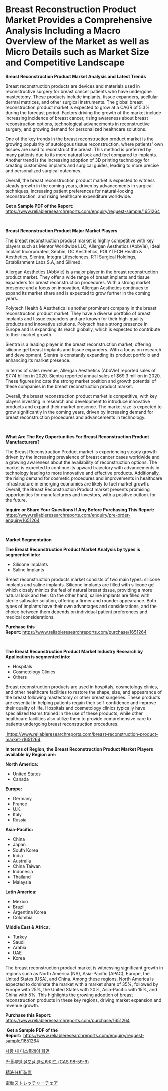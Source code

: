 <p><h1>Breast Reconstruction Product Market Provides a Comprehensive Analysis Including a Macro Overview of the Market as well as Micro Details such as Market Size and Competitive Landscape</h1></p><p><strong>Breast Reconstruction Product Market Analysis and Latest Trends</strong></p>
<p><p>Breast reconstruction products are devices and materials used in reconstructive surgery for breast cancer patients who have undergone mastectomy. These products include implants, tissue expanders, acellular dermal matrices, and other surgical instruments. The global breast reconstruction product market is expected to grow at a CAGR of 5.3% during the forecast period. Factors driving the growth of the market include increasing incidence of breast cancer, rising awareness about breast reconstruction options, technological advancements in reconstructive surgery, and growing demand for personalized healthcare solutions.</p><p>One of the key trends in the breast reconstruction product market is the growing popularity of autologous tissue reconstruction, where patients' own tissues are used to reconstruct the breast. This method is preferred by many patients due to its more natural look and feel compared to implants. Another trend is the increasing adoption of 3D printing technology for creating customized implants and surgical guides, leading to more precise and personalized surgical outcomes.</p><p>Overall, the breast reconstruction product market is expected to witness steady growth in the coming years, driven by advancements in surgical techniques, increasing patient preferences for natural-looking reconstruction, and rising healthcare expenditure worldwide.</p></p>
<p><strong>Get a Sample PDF of the Report:&nbsp;</strong> <a href="https://www.reliableresearchreports.com/enquiry/request-sample/1651264">https://www.reliableresearchreports.com/enquiry/request-sample/1651264</a></p>
<p>&nbsp;</p>
<p><strong>Breast Reconstruction Product Major Market Players</strong></p>
<p><p>The breast reconstruction product market is highly competitive with key players such as Mentor Worldwide LLC, Allergan Aesthetics (AbbVie), Ideal Implant Incorporated, Sebbin, GC Aesthetics, POLYTECH Health & Aesthetics, Sientra, Integra Lifesciences, RTI Surgical Holdings, Establishment Labs S.A, and Silimed. </p><p>Allergan Aesthetics (AbbVie) is a major player in the breast reconstruction product market. They offer a wide range of breast implants and tissue expanders for breast reconstruction procedures. With a strong market presence and a focus on innovation, Allergan Aesthetics continues to expand its market share and is expected to grow further in the coming years.</p><p>Polytech Health & Aesthetics is another prominent company in the breast reconstruction product market. They have a diverse portfolio of breast implants and tissue expanders and are known for their high-quality products and innovative solutions. Polytech has a strong presence in Europe and is expanding its reach globally, which is expected to contribute to their market growth.</p><p>Sientra is a leading player in the breast reconstruction market, offering silicone gel breast implants and tissue expanders. With a focus on research and development, Sientra is constantly expanding its product portfolio and enhancing its market presence. </p><p>In terms of sales revenue, Allergan Aesthetics (AbbVie) reported sales of $7.74 billion in 2020. Sientra reported annual sales of $69.3 million in 2020. These figures indicate the strong market position and growth potential of these companies in the breast reconstruction product market. </p><p>Overall, the breast reconstruction product market is competitive, with key players investing in research and development to introduce innovative products and expand their market presence. The market size is expected to grow significantly in the coming years, driven by increasing demand for breast reconstruction procedures and advancements in technology.</p></p>
<p>&nbsp;</p>
<p><strong>What Are The Key Opportunities For Breast Reconstruction Product Manufacturers?</strong></p>
<p><p>The Breast Reconstruction Product market is experiencing steady growth driven by the increasing prevalence of breast cancer cases worldwide and a growing awareness about the availability of reconstruction options. The market is expected to continue its upward trajectory with advancements in technology leading to more innovative and effective products. Additionally, the rising demand for cosmetic procedures and improvements in healthcare infrastructure in emerging economies are likely to fuel market growth. Overall, the Breast Reconstruction Product market presents promising opportunities for manufacturers and investors, with a positive outlook for the future.</p></p>
<p><strong>Inquire or Share Your Questions If Any Before Purchasing This Report:</strong> <a href="https://www.reliableresearchreports.com/enquiry/pre-order-enquiry/1651264">https://www.reliableresearchreports.com/enquiry/pre-order-enquiry/1651264</a></p>
<p>&nbsp;</p>
<p><strong>Market Segmentation</strong></p>
<p><strong>The Breast Reconstruction Product Market Analysis by types is segmented into:</strong></p>
<p><ul><li>Silicone Implants</li><li>Saline Implants</li></ul></p>
<p><p>Breast reconstruction products market consists of two main types: silicone implants and saline implants. Silicone implants are filled with silicone gel which closely mimics the feel of natural breast tissue, providing a more natural look and feel. On the other hand, saline implants are filled with sterile saltwater solution, offering a firmer and rounder appearance. Both types of implants have their own advantages and considerations, and the choice between them depends on individual patient preferences and medical considerations.</p></p>
<p><strong>Purchase this Report:&nbsp;</strong><a href="https://www.reliableresearchreports.com/purchase/1651264">https://www.reliableresearchreports.com/purchase/1651264</a></p>
<p>&nbsp;</p>
<p><strong>The Breast Reconstruction Product Market Industry Research by Application is segmented into:</strong></p>
<p><ul><li>Hospitals</li><li>Cosmetology Clinics</li><li>Others</li></ul></p>
<p><p>Breast reconstruction products are used in hospitals, cosmetology clinics, and other healthcare facilities to restore the shape, size, and appearance of the breast following mastectomy or other breast surgeries. These products are essential in helping patients regain their self-confidence and improve their quality of life. Hospitals and cosmetology clinics typically have specialized teams trained in the use of these products, while other healthcare facilities also utilize them to provide comprehensive care to patients undergoing breast reconstruction procedures.</p></p>
<p><a href="https://www.reliableresearchreports.com/breast-reconstruction-product-market-r1651264">&nbsp;https://www.reliableresearchreports.com/breast-reconstruction-product-market-r1651264</a></p>
<p><strong>In terms of Region, the Breast Reconstruction Product Market Players available by Region are:</strong></p>
<p>
    <p> <strong> North America: </strong>
        <ul>
            <li>United States</li>
            <li>Canada</li>
        </ul>
        </p> 
    <p> <strong> Europe: </strong>
        <ul>
            <li>Germany</li>
            <li>France</li>
            <li>U.K.</li>
            <li>Italy</li>
            <li>Russia</li>
        </ul>
        </p> 
    <p> <strong> Asia-Pacific: </strong>
        <ul>
            <li>China</li>
            <li>Japan</li>
            <li>South Korea</li>
            <li>India</li>
            <li>Australia</li>
            <li>China Taiwan</li>
            <li>Indonesia</li>
            <li>Thailand</li>
            <li>Malaysia</li>
        </ul>
        </p> 
    <p> <strong> Latin America: </strong>
        <ul>
            <li>Mexico</li>
            <li>Brazil</li>
            <li>Argentina Korea</li>
            <li>Colombia</li>
        </ul>
        </p> 
    <p> <strong> Middle East & Africa: </strong>
        <ul>
            <li>Turkey</li>
            <li>Saudi</li>
            <li>Arabia</li>
            <li>UAE</li>
            <li>Korea</li>
        </ul>
    </p>
    </p>
<p><p>The breast reconstruction product market is witnessing significant growth in regions such as North America (NA), Asia-Pacific (APAC), Europe, the United States (USA), and China. Among these regions, North America is expected to dominate the market with a market share of 35%, followed by Europe with 25%, the United States with 20%, Asia-Pacific with 15%, and China with 5%. This highlights the growing adoption of breast reconstruction products in these key regions, driving market expansion and revenue growth.</p></p>
<p><strong>Purchase this Report: </strong><a href="https://www.reliableresearchreports.com/purchase/1651264">https://www.reliableresearchreports.com/purchase/1651264</a></p>
<p>&nbsp;<strong>Get a Sample PDF of the Report:&nbsp;&nbsp;</strong><a href="https://www.reliableresearchreports.com/enquiry/request-sample/1651264">https://www.reliableresearchreports.com/enquiry/request-sample/1651264</a></p>
<p><strong></strong></p>
<p><p><a href="https://medium.com/@alexemumu2022/%EC%9E%90%EB%8F%99%EC%B0%A8-%EB%82%B4-%EB%94%94%EC%8A%A4%ED%94%8C%EB%A0%88%EC%9D%B4-%ED%99%94%EB%A9%B4-%EC%8B%9C%EC%9E%A5-%EC%8B%9C%EC%9E%A5-cagr-%EC%8B%9C%EC%9E%A5-%EB%8F%99%ED%96%A5-%EB%B0%8F-%EC%84%B1%EC%9E%A5-%EC%A0%84%EB%9E%B5%EC%97%90-%EB%8C%80%ED%95%9C-%ED%86%B5%EC%B0%B0%EB%A0%A5-50b402eac406">차량 내 디스플레이 화면</a></p><p><a href="https://medium.com/@koleledner/p-%ED%86%A8%EB%A3%A8%EC%97%94-%EC%88%A0%ED%8F%B0%EC%97%98-%ED%81%B4%EB%A1%9C%EB%9D%BC%EC%9D%B4%EB%93%9C-cas-98-59-9-%EC%8B%9C%EC%9E%A5-%EB%B6%84%EC%84%9D-cagr-%EC%8B%9C%EC%9E%A5-%EB%B6%84%ED%95%A0-%EB%B0%8F-%EA%B8%80%EB%A1%9C%EB%B2%8C-%EC%82%B0%EC%97%85-%EA%B0%9C%EC%9A%94-164092c2952f">P-톨루엔 설포닐 클로라이드 (CAS 98-59-9)</a></p><p><a href="https://medium.com/@nicosmitham2023/%E7%B2%BE%E5%AD%90%E5%88%86%E6%9E%90%E5%99%A8%E5%B8%82%E5%A0%B4%E3%83%AC%E3%83%9D%E3%83%BC%E3%83%88%E3%81%AF-%E3%81%93%E3%81%AE%E5%B8%82%E5%A0%B4%E3%81%AE%E6%9C%80%E6%96%B0%E3%81%AE%E3%83%88%E3%83%AC%E3%83%B3%E3%83%89%E3%81%A8%E6%88%90%E9%95%B7%E6%A9%9F%E4%BC%9A%E3%82%92%E6%98%8E%E3%82%89%E3%81%8B%E3%81%AB%E3%81%97%E3%81%A6%E3%81%84%E3%81%BE%E3%81%99-45dd02fc3119">精液分析装置</a></p><p><a href="https://medium.com/@brayanborer2023/%E9%9B%BB%E5%8B%95%E3%82%B9%E3%83%88%E3%83%AC%E3%83%83%E3%83%81%E3%83%A3%E3%83%BC%E3%83%81%E3%82%A7%E3%82%A2%E3%81%AE%E5%B8%82%E5%A0%B4%E3%81%AF-%E5%B8%82%E5%A0%B4%E3%82%B7%E3%82%A7%E3%82%A2-%E5%B8%82%E5%A0%B4%E5%8B%95%E5%90%91-%E5%B8%82%E5%A0%B4%E6%88%90%E9%95%B7%E3%81%AB%E9%96%A2%E3%81%99%E3%82%8B%E6%83%85%E5%A0%B1%E3%82%92%E6%8F%90%E4%BE%9B%E3%81%97%E3%81%BE%E3%81%99-735e1bf6acbe">電動ストレッチャーチェア</a></p></p>